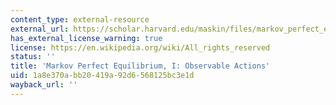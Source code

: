 ```yaml
---
content_type: external-resource
external_url: https://scholar.harvard.edu/maskin/files/markov_perfect_equilibrium_i_observable_actions.pdf
has_external_license_warning: true
license: https://en.wikipedia.org/wiki/All_rights_reserved
status: ''
title: 'Markov Perfect Equilibrium, I: Observable Actions'
uid: 1a8e370a-bb20-419a-92d6-568125bc3e1d
wayback_url: ''
---
```

